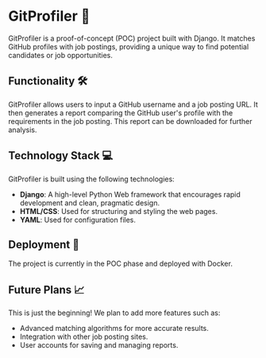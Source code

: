 # GitProfiler 🚀

GitProfiler is a proof-of-concept (POC) project built with Django. It matches GitHub profiles with job postings, providing a unique way to find potential candidates or job opportunities.

## Functionality 🛠️

GitProfiler allows users to input a GitHub username and a job posting URL. It then generates a report comparing the GitHub user's profile with the requirements in the job posting. This report can be downloaded for further analysis.

## Technology Stack 💻

GitProfiler is built using the following technologies:

- **Django**: A high-level Python Web framework that encourages rapid development and clean, pragmatic design.
- **HTML/CSS**: Used for structuring and styling the web pages.
- **YAML**: Used for configuration files.

## Deployment 🚀

The project is currently in the POC phase and deployed with Docker.

## Future Plans 📈

This is just the beginning! We plan to add more features such as:

- Advanced matching algorithms for more accurate results.
- Integration with other job posting sites.
- User accounts for saving and managing reports.

